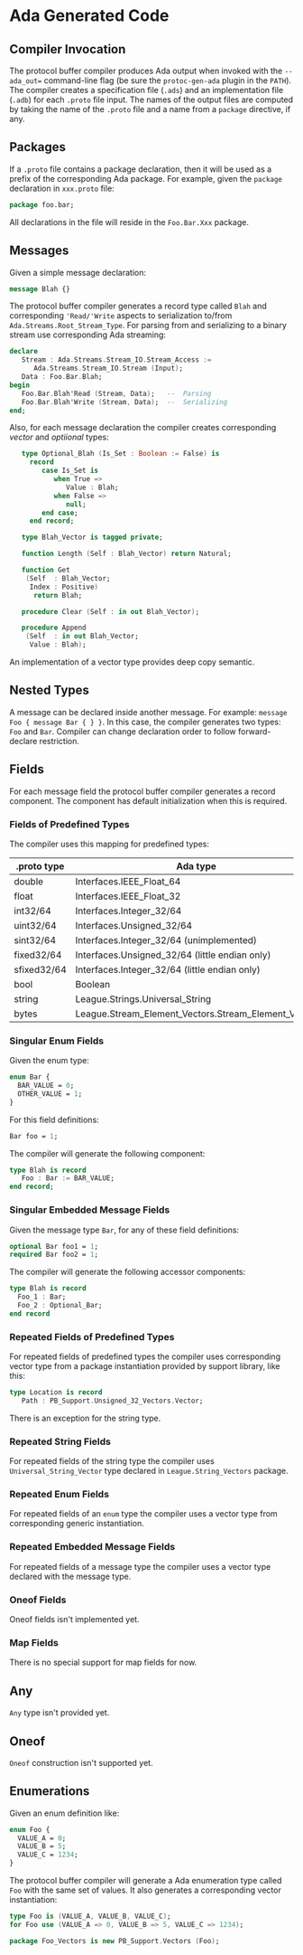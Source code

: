 Ada Generated Code
==================

## Compiler Invocation

The protocol buffer compiler produces Ada output when invoked with
the `--ada_out=` command-line flag (be sure the `protoc-gen-ada`
plugin in the `PATH`).  The compiler creates a specification file
(`.ads`) and an implementation file (`.adb`) for each `.proto` file
input. The names of the output files are computed by taking the name
of the `.proto` file and a name from a `package` directive, if any.

## Packages

If a `.proto` file contains a package declaration, then it will be used as
a prefix of the corresponding Ada package.
For example, given the `package` declaration in `xxx.proto` file: 

```protobuf
package foo.bar;
```

All declarations in the file will reside in the `Foo.Bar.Xxx` package. 

## Messages

Given a simple message declaration: 
```protobuf
message Blah {}
```

The protocol buffer compiler generates a record type called `Blah`
and corresponding `'Read/'Write` aspects to serialization to/from
`Ada.Streams.Root_Stream_Type`. For parsing from and serializing
to a binary stream use corresponding Ada streaming:

```ada
declare
   Stream : Ada.Streams.Stream_IO.Stream_Access :=
      Ada.Streams.Stream_IO.Stream (Input);
   Data : Foo.Bar.Blah;
begin
   Foo.Bar.Blah'Read (Stream, Data);   --  Parsing
   Foo.Bar.Blah'Write (Stream, Data);  --  Serializing
end;
```

Also, for each message declaration the compiler creates corresponding
_vector_ and _optiional_ types:

```ada
   type Optional_Blah (Is_Set : Boolean := False) is
     record
        case Is_Set is
           when True =>
              Value : Blah;
           when False =>
              null;
        end case;
     end record;

   type Blah_Vector is tagged private;

   function Length (Self : Blah_Vector) return Natural;

   function Get
    (Self  : Blah_Vector;
     Index : Positive)
      return Blah;

   procedure Clear (Self : in out Blah_Vector);

   procedure Append
    (Self  : in out Blah_Vector;
     Value : Blah);
```

An implementation of a vector type provides deep copy semantic.

## Nested Types
A message can be declared inside another message. For example:
`message Foo { message Bar { } }`. In this case, the compiler generates
two types: `Foo` and `Bar`. Compiler can change declaration order to
follow forward-declare restriction.

## Fields
For each message field the protocol buffer compiler generates
a record component. The component has default initialization when
this is required.

### Fields of Predefined Types
The compiler uses this mapping for predefined types:

| .proto type | Ada type      |
| ----------- | ------------- |
| double      | Interfaces.IEEE_Float_64 |
| float       | Interfaces.IEEE_Float_32 |
| int32/64    | Interfaces.Integer_32/64 |
| uint32/64   | Interfaces.Unsigned_32/64 |
| sint32/64   | Interfaces.Integer_32/64 (unimplemented) |
| fixed32/64  | Interfaces.Unsigned_32/64 (little endian only)|
| sfixed32/64 | Interfaces.Integer_32/64 (little endian only)|
| bool        | Boolean |
| string      | League.Strings.Universal_String |
| bytes       | League.Stream_Element_Vectors.Stream_Element_Vector |

### Singular Enum Fields

Given the enum type:
```protobuf
enum Bar {
  BAR_VALUE = 0;
  OTHER_VALUE = 1;
}
```

For this field definitions:
```protobuf
Bar foo = 1;
```

The compiler will generate the following component: 
```ada
type Blah is record
   Foo : Bar := BAR_VALUE;
end record;
```

### Singular Embedded Message Fields
Given the message type `Bar`, for any of these field definitions:

```protobuf
optional Bar foo1 = 1;
required Bar foo2 = 1;
```

The compiler will generate the following accessor components:
```ada
type Blah is record
  Foo_1 : Bar;
  Foo_2 : Optional_Bar;
end record
```

### Repeated Fields of Predefined Types
For repeated fields of predefined types the compiler uses corresponding
vector type from a package instantiation provided by support library,
like this:

```ada
type Location is record
   Path : PB_Support.Unsigned_32_Vectors.Vector;
```

There is an exception for the string type.

### Repeated String Fields
For repeated fields of the string type the compiler uses
`Universal_String_Vector` type declared in `League.String_Vectors` package.

### Repeated Enum Fields
For repeated fields of an `enum` type the compiler uses
a vector type from corresponding generic instantiation.

### Repeated Embedded Message Fields
For repeated fields of a message type the compiler uses
a vector type declared with the message type.

### Oneof Fields
Oneof fields isn't implemented yet.

### Map Fields
There is no special support for map fields for now.

## Any
`Any` type isn't provided yet.

## Oneof
`Oneof` construction isn't supported yet.

## Enumerations
Given an enum definition like:

```protobuf
enum Foo {
  VALUE_A = 0;
  VALUE_B = 5;
  VALUE_C = 1234;
}
```

The protocol buffer compiler will generate a Ada enumeration type
called `Foo` with the same set of values. It also generates a
corresponding vector instantiation:
```ada
type Foo is (VALUE_A, VALUE_B, VALUE_C);
for Foo use (VALUE_A => 0, VALUE_B => 5, VALUE_C => 1234);

package Foo_Vectors is new PB_Support.Vectors (Foo);
```